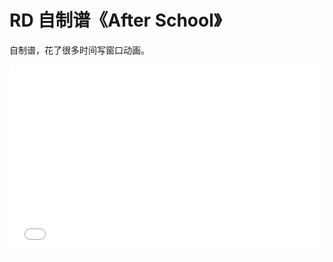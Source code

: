 # RD 自制谱《After School》

自制谱，花了很多时间写窗口动画。

<div style="position: relative; padding: 30% 45%;">
<iframe style="position: absolute; width: 100%; height: 100%; left: 0; top: 0;" src="//player.bilibili.com/player.html?aid=229678459&page=1" scrolling="no" border="0" frameborder="no" framespacing="0" allowfullscreen="true"></iframe>
</div>